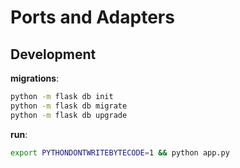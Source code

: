 # Ports and Adapters

## Development

**migrations**:

```sh
python -m flask db init
python -m flask db migrate
python -m flask db upgrade
```

**run**:

```sh
export PYTHONDONTWRITEBYTECODE=1 && python app.py
```
